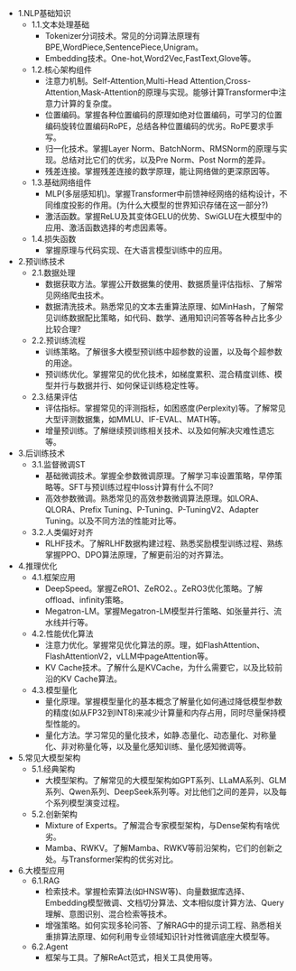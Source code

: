 * 1.NLP基础知识
  * 1.1.文本处理基础
    * Tokenizer分词技术。常见的分词算法原理有BPE,WordPiece,SentencePiece,Unigram。
    * Embedding技术。One-hot,Word2Vec,FastText,Glove等。
  * 1.2.核心架构组件
    * 注意力机制。Self-Attention,Multi-Head Attention,Cross-Attention,Mask-Attention的原理与实现。能够计算Transformer中注意力计算的复杂度。
    * 位置编码。掌握各种位置编码的原理如绝对位置编码，可学习的位置编码旋转位置编码RoPE，总结各种位置编码的优劣。RoPE要求手写。
    * 归一化技术。掌握Layer Norm、BatchNorm、RMSNorm的原理与实现。总结对比它们的优劣，以及Pre Norm、Post Norm的差异。
    * 残差连接。掌握残差连接的数学原理，能让网络做的更深原因等。
  * 1.3.基础网络组件
    * MLP(多层感知机)。掌握Transformer中前馈神经网络的结构设计，不同维度投影的作用。(为什么大模型的世界知识存储在这一部分?)
    * 激活函数。掌握ReLU及其变体GELU的优势、SwiGLU在大模型中的应用、激活函数选择的考虑因素等。
  * 1.4.损失函数
    * 掌握原理与代码实现、在大语言模型训练中的应用。
* 2.预训练技术
  * 2.1.数据处理
    * 数据获取方法。掌握公开数据集的使用、数据质量评估指标、了解常见网络爬虫技术。
    * 数据清洗技术。熟悉常见的文本去重算法原理、如MinHash，了解常见训练数据配比策略，如代码、数学、通用知识问答等各种占比多少比较合理?
  * 2.2.预训练流程
    * 训练策略。了解很多大模型预训练中超参数的设置，以及每个超参数的用途。
    * 预训练优化。掌握常见的优化技术，如梯度累积、混合精度训练、模型并行与数据并行、如何保证训练稳定性等。
  * 2.3.结果评估
    * 评估指标。掌握常见的评测指标，如困惑度(Perplexity)等。了解常见大型评测数据集，如MMLU、IF-EVAL、MATH等。
    * 增量预训练。了解继续预训练相关技术、以及如何解决灾难性遗忘等。
* 3.后训练技术
  * 3.1.监督微调ST
    * 基础微调技术。掌握全参数微调原理。了解学习率设置策略，早停策略等。SFT与预训练过程中loss计算有什么不同?
    * 高效参数微调。熟悉常见的高效参数微调算法原理。如LORA、QLORA、Prefix Tuning、P-Tuning、P-TuningV2、Adapter Tuning。以及不同方法的性能对比等。
  * 3.2.人类偏好对齐
    * RLHF技术。了解RLHF数据构建过程、熟悉奖励模型训练过程、熟练掌握PPO、DPO算法原理，了解更前沿的对齐算法。
* 4.推理优化
  * 4.1.框架应用
    * DeepSpeed。掌握ZeRO1、ZeRO2、。ZeRO3优化策略。了解offload、infinity策略。
    * Megatron-LM。掌握Megatron-LM模型并行策略、如张量并行、流水线并行等。
  * 4.2.性能优化算法
    * 注意力优化。掌握常见优化算法的原。理，如FlashAttention、FlashAttentionV2，vLLM中pageAttention等。
    * KV Cache技术。了解什么是KVCache，为什么需要它，以及比较前沿的KV Cache算法。
  * 4.3.模型量化
    * 量化原理。掌握模型量化的基本概念了解量化如何通过降低模型参数的精度(如从FP32到INT8)来减少计算量和内存占用，同时尽量保持模型性能的。
    * 量化方法。学习常见的量化技术，如静.态量化、动态量化、对称量化、非对称量化等，以及量化感知训练、量化感知微调等。
* 5.常见大模型架构
  * 5.1.经典架构
    * 大模型架构。了解常见的大模型架构如GPT系列、LLaMA系列、GLM系列、Qwen系列、DeepSeek系列等。对比他们之间的差异，以及每个系列模型演变过程。
  * 5.2.创新架构
    * Mixture of Experts。了解混合专家模型架构，与Dense架构有啥优劣。
    * Mamba、RWKV。了解Mamba、RWKV等前沿架构，它们的创新之处。与Transformer架构的优劣对比。
* 6.大模型应用
  * 6.1.RAG
    * 检索技术。掌握检索算法(如HNSW等)、向量数据库选择、Embedding模型微调、文档切分算法、文本相似度计算方法、Query理解、意图识别、混合检索等技术。
    * 增强策略。如何实现多轮问答、了解RAG中的提示词工程、熟悉相关重排算法原理、如何利用专业领域知识针对性微调底座大模型等。
  * 6.2.Agent
    * 框架与工具。了解ReAct范式，相关工具使用等。